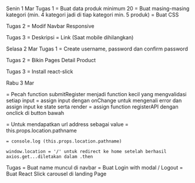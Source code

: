 Senin 1 Mar
Tugas 1
    = Buat data produk minimum 20
    = Buat masing-masing kategori (min. 4 kategori jadi di tiap kategori min. 5 produk)
    = Buat CSS

Tugas 2
    = Modif Navbar Responsive

Tugas 3
    = Deskripsi
    = Link (Saat mobile dihilangkan)

Selasa 2 Mar
Tugas 1
    = Create username, password dan confirm password

Tugas 2
    = Bikin Pages Detail Product

Tugas 3
    = Install react-slick

Rabu 3 Mar

=   Pecah function submitRegister menjadi function kecil yang mengvalidasi setiap input
=   assign input dengan onChange untuk mengenali error dan assign input ke state serta render
=   assign function registerAPI dengan onclick di button bawah

=   Untuk mendapatkan url address sebagai value 
    = this.props.location.pathname

    = console.log (this.props.location.pathname)

    window.location = '/' untuk redirect ke home setelah berhasil axios.get...diletakan dalam .then

Tugas 
    = Buat name muncul di navbar
    = Buat Login with modal / Logout 
    = Buat React Slick carousel di landing Page

